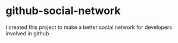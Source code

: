 # github-social-network
I created this project to make a better social network for developers involved in github
